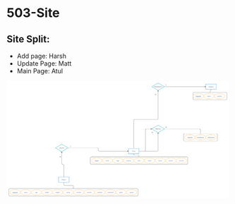 # 503-Site

## Site Split:
- Add page: Harsh
- Update Page: Matt
- Main Page: Atul

![ER](https://github.com/mjturi/503-Site/blob/main/503%20PROJ%20ER%20v2.png)
